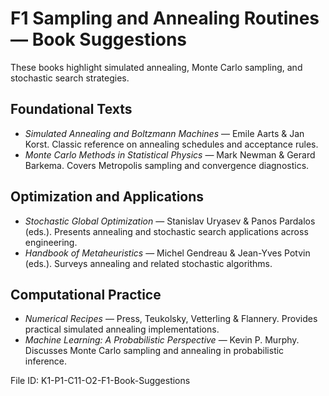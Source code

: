 # F1 Sampling and Annealing Routines — Book Suggestions

These books highlight simulated annealing, Monte Carlo sampling, and stochastic search strategies.

## Foundational Texts
- *Simulated Annealing and Boltzmann Machines* — Emile Aarts & Jan Korst. Classic reference on annealing schedules and acceptance rules.
- *Monte Carlo Methods in Statistical Physics* — Mark Newman & Gerard Barkema. Covers Metropolis sampling and convergence diagnostics.

## Optimization and Applications
- *Stochastic Global Optimization* — Stanislav Uryasev & Panos Pardalos (eds.). Presents annealing and stochastic search applications across engineering.
- *Handbook of Metaheuristics* — Michel Gendreau & Jean-Yves Potvin (eds.). Surveys annealing and related stochastic algorithms.

## Computational Practice
- *Numerical Recipes* — Press, Teukolsky, Vetterling & Flannery. Provides practical simulated annealing implementations.
- *Machine Learning: A Probabilistic Perspective* — Kevin P. Murphy. Discusses Monte Carlo sampling and annealing in probabilistic inference.

File ID: K1-P1-C11-O2-F1-Book-Suggestions
